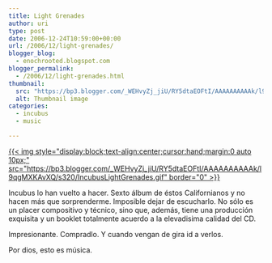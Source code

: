 ```yaml
---
title: Light Grenades
author: uri
type: post
date: 2006-12-24T10:59:00+00:00
url: /2006/12/light-grenades/
blogger_blog:
  - enochrooted.blogspot.com
blogger_permalink:
  - /2006/12/light-grenades.html
thumbnail:
  src: "https://bp3.blogger.com/_WEHvyZj_jiU/RY5dtaEOFtI/AAAAAAAAAAk/l9qgMXKAvXQ/s320/IncubusLightGrenades.gif"
  alt: Thumbnail image
categories:
  - incubus
  - music

---
```

[{{< img style="display:block;text-align:center;cursor:hand;margin:0 auto 10px;" src="https://bp3.blogger.com/_WEHvyZj_jiU/RY5dtaEOFtI/AAAAAAAAAAk/l9qgMXKAvXQ/s320/IncubusLightGrenades.gif" border="0" >}}][1]

Incubus lo han vuelto a hacer. Sexto álbum de éstos Californianos y no hacen más que sorprenderme. Imposible dejar de escucharlo. No sólo es un placer compositivo y técnico, sino que, además, tiene una producción exquisita y un booklet totalmente acuerdo a la elevadisima calidad del CD.

Impresionante. Compradlo. Y cuando vengan de gira id a verlos. 

Por dios, esto es música.

 [1]: https://bp3.blogger.com/_WEHvyZj_jiU/RY5dtaEOFtI/AAAAAAAAAAk/l9qgMXKAvXQ/s1600-h/IncubusLightGrenades.gif